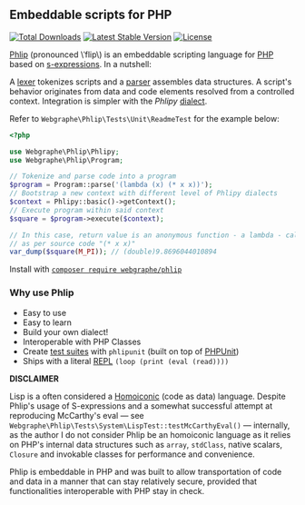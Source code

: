 ## Embeddable scripts for PHP

<a href="https://packagist.org/packages/webgraphe/phlip"><img src="https://img.shields.io/packagist/dt/webgraphe/phlip" alt="Total Downloads"></a>
<a href="https://packagist.org/packages/webgraphe/phlip"><img src="https://img.shields.io/packagist/v/webgraphe/phlip" alt="Latest Stable Version"></a>
<a href="https://packagist.org/packages/webgraphe/phlip"><img src="https://img.shields.io/packagist/l/webgraphe/phlip" alt="License"></a>

[Phlip](https://github.com/webgraphe/phlip) (pronounced \\ˈflip\\) is an embeddable scripting language for
[PHP](https://www.php.net) based on [s-expressions](https://en.wikipedia.org/wiki/S-expression). In a nutshell:

A [lexer](https://en.wikipedia.org/wiki/Lexical_analysis) tokenizes scripts and a
[parser](https://en.wikipedia.org/wiki/Parsing#Computer_languages) assembles data structures. A script's behavior
originates from data and code elements resolved from a controlled context. Integration is simpler with the _Phlipy_
[dialect](https://en.wikipedia.org/wiki/Programming_language#Dialects,_flavors_and_implementations).

Refer to `Webgraphe\Phlip\Tests\Unit\ReadmeTest` for the example below:
```php
<?php

use Webgraphe\Phlip\Phlipy;
use Webgraphe\Phlip\Program;

// Tokenize and parse code into a program
$program = Program::parse('(lambda (x) (* x x))');
// Bootstrap a new context with different level of Phlipy dialects
$context = Phlipy::basic()->getContext();
// Execute program within said context
$square = $program->execute($context);

// In this case, return value is an anonymous function - a lambda - calculating the square of a number
// as per source code "(* x x)"
var_dump($square(M_PI)); // (double)9.8696044010894
```

Install with [`composer require webgraphe/phlip`](https://packagist.org/packages/webgraphe/phlip)

### Why use Phlip
* Easy to use
* Easy to learn
* Build your own dialect!
* Interoperable with PHP Classes
* Create [test suites](https://en.wikipedia.org/wiki/Unit_testing) with `phlipunit` (built on top of [PHPUnit](https://phpunit.de))
* Ships with a literal [REPL](https://en.wikipedia.org/wiki/Read%E2%80%93eval%E2%80%93print_loop) `(loop (print (eval (read))))`

**DISCLAIMER**

Lisp is a often considered a [Homoiconic](https://en.wikipedia.org/wiki/Homoiconicity) (code as data) language.
Despite Phlip's usage of S-expressions and a somewhat successful attempt at reproducing McCarthy's eval
&mdash; see `Webgraphe\Phlip\Tests\System\LispTest::testMcCarthyEval()` &mdash; internally, as the author I do not
consider Phlip be an homoiconic language as it relies on PHP's internal data structures such as `array`, `stdClass`,
native scalars, `Closure` and invokable classes for performance and convenience. 

Phlip is embeddable in PHP and was built to allow transportation of code and data in a manner that can stay
relatively secure, provided that functionalities interoperable with PHP stay in check.
